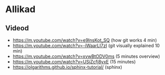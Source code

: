 # Allikad

## Videod
* https://m.youtube.com/watch?v=e9lnsKot_SQ (how git works 4 min)
* https://m.youtube.com/watch?v=-iWaarLI7zI (git visually explained 10 min)
* https://m.youtube.com/watch?v=xvwBtODV0ms (5 minutes overview)
* https://m.youtube.com/watch?v=USjZcfj8yxE (15 minutes)
* https://olgarithms.github.io/sphinx-tutorial/ (sphinx)
